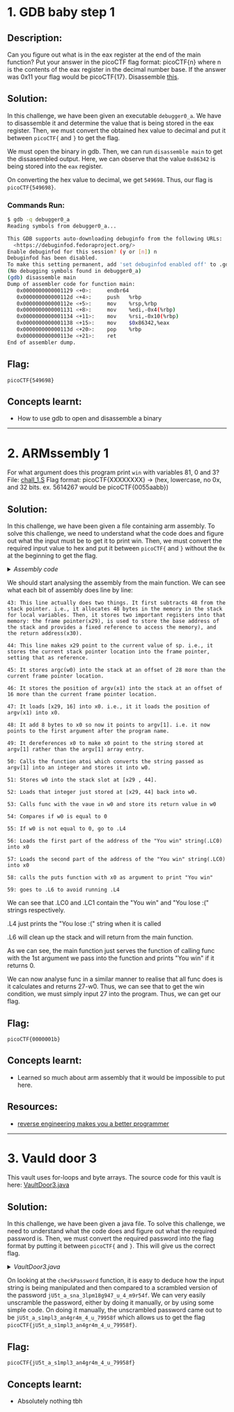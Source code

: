 # 1. GDB baby step 1

## Description:

Can you figure out what is in the eax register at the end of the main function? Put your answer in the picoCTF flag format: picoCTF{n} where n is the contents of the eax register in the decimal number base. If the answer was 0x11 your flag would be picoCTF{17}. Disassemble [this](debugger0_a).

## Solution:
 
In this challenge, we have been given an executable `debugger0_a`. We have to disassemble it and determine the value that is being stored in the eax register. Then, we must convert the obtained hex value to decimal and put it between `picoCTF{` and `}` to get the flag.

We must open the binary in gdb. Then, we can run `disassemble main` to get the dissasembled output. Here, we can observe that the value `0x86342` is being stored into the `eax` register.

On converting the hex value to decimal, we get `549698`. Thus, our flag is `picoCTF{549698}`.

### Commands Run:
```sh
$ gdb -q debugger0_a
Reading symbols from debugger0_a...

This GDB supports auto-downloading debuginfo from the following URLs:
  <https://debuginfod.fedoraproject.org/>
Enable debuginfod for this session? (y or [n]) n
Debuginfod has been disabled.
To make this setting permanent, add 'set debuginfod enabled off' to .gdbinit.
(No debugging symbols found in debugger0_a)
(gdb) disassemble main
Dump of assembler code for function main:
   0x0000000000001129 <+0>:     endbr64
   0x000000000000112d <+4>:     push   %rbp
   0x000000000000112e <+5>:     mov    %rsp,%rbp
   0x0000000000001131 <+8>:     mov    %edi,-0x4(%rbp)
   0x0000000000001134 <+11>:    mov    %rsi,-0x10(%rbp)
   0x0000000000001138 <+15>:    mov    $0x86342,%eax
   0x000000000000113d <+20>:    pop    %rbp
   0x000000000000113e <+21>:    ret
End of assembler dump.
```

## Flag:

```
picoCTF{549698}
```

## Concepts learnt:

- How to use gdb to open and disassemble a binary

***

# 2. ARMssembly 1

For what argument does this program print `win` with variables 81, 0 and 3? File: [chall_1.S](chall_1.S) Flag format: picoCTF{XXXXXXXX} -> (hex, lowercase, no 0x, and 32 bits. ex. 5614267 would be picoCTF{0055aabb})

## Solution:

In this challenge, we have been given a file containing arm assembly. To solve this challenge, we need to understand what the code does and figure out what the input must be to get it to print win. Then, we must convert the required input value to hex and put it between `picoCTF{` and `}` without the `0x` at the beginning to get the flag.

<details closed>
<summary><i>Assembly code</i></summary>

```as
 1          .arch armv8-a
 2          .file   "chall_1.c"
 3          .text
 4          .align  2
 5          .global func
 6          .type   func, %function
 7  func:
 8          sub     sp, sp, #32
 9          str     w0, [sp, 12]
10          mov     w0, 81
11          str     w0, [sp, 16]
12          str     wzr, [sp, 20]
13          mov     w0, 3
14          str     w0, [sp, 24]
15          ldr     w0, [sp, 20]
16          ldr     w1, [sp, 16]
17          lsl     w0, w1, w0
18          str     w0, [sp, 28]
19          ldr     w1, [sp, 28]
20          ldr     w0, [sp, 24]
21          sdiv    w0, w1, w0
22          str     w0, [sp, 28]
23          ldr     w1, [sp, 28]
24          ldr     w0, [sp, 12]
25          sub     w0, w1, w0
26          str     w0, [sp, 28]
27          ldr     w0, [sp, 28]
28          add     sp, sp, 32
29          ret
30          .size   func, .-func
31          .section        .rodata
32          .align  3
33  .LC0:
34          .string "You win!"
35          .align  3
36  .LC1:
37          .string "You Lose :("
38          .text
39          .align  2
40          .global main
41          .type   main, %function
42  main:
43          stp     x29, x30, [sp, -48]!
44          add     x29, sp, 0
45          str     w0, [x29, 28]
46          str     x1, [x29, 16]
47          ldr     x0, [x29, 16]
48          add     x0, x0, 8
49          ldr     x0, [x0]
50          bl      atoi
51          str     w0, [x29, 44]
52          ldr     w0, [x29, 44]
53          bl      func
54          cmp     w0, 0
55          bne     .L4
56          adrp    x0, .LC0
57          add     x0, x0, :lo12:.LC0
58          bl      puts
59          b       .L6
60  .L4:
61          adrp    x0, .LC1
62          add     x0, x0, :lo12:.LC1
63          bl      puts
64  .L6:
65          nop
66          ldp     x29, x30, [sp], 48
67          ret
68          .size   main, .-main
69          .ident  "GCC: (Ubuntu/Linaro 7.5.0-3ubuntu1~18.04) 7.5.0"
70          .section        .note.GNU-stack,"",@progbits
```

</details>

We should start analysing the assembly from the main function. We can see what each bit of assembly does line by line:

```
43: This line actually does two things. It first subtracts 48 from the stack pointer. i.e., it allocates 48 bytes in the memory in the stack for local variables. Then, it stores two important registers into that memory: the frame pointer(x29), is used to store the base address of the stack and provides a fixed reference to access the memory), and the return address(x30).

44: This line makes x29 point to the current value of sp. i.e., it stores the current stack pointer location into the frame pointer, setting that as reference.

45: It stores argc(w0) into the stack at an offset of 28 more than the current frame pointer location.

46: It stores the position of argv(x1) into the stack at an offset of 16 more than the current frame pointer location.

47: It loads [x29, 16] into x0. i.e., it it loads the position of argv(x1) into x0.

48: It add 8 bytes to x0 so now it points to argv[1]. i.e. it now points to the first argument after the program name.

49: It dereferences x0 to make x0 point to the string stored at argv[1] rather than the argv[1] array entry.

50: Calls the function atoi which converts the string passed as argv[1] into an integer and stores it into w0.

51: Stores w0 into the stack slot at [x29 , 44].

52: Loads that integer just stored at [x29, 44] back into w0.

53: Calls func with the vaue in w0 and store its return value in w0

54: Compares if w0 is equal to 0

55: If w0 is not equal to 0, go to .L4

56: Loads the first part of the address of the "You win" string(.LC0) into x0

57: Loads the second part of the address of the "You win" string(.LC0) into x0

58: calls the puts function with x0 as argument to print "You win"

59: goes to .L6 to avoid running .L4
```

We can see that .LC0 and .LC1 contain the "You win" and "You lose :(" strings respectively.

.L4 just prints the "You lose :(" string when it is called

.L6 will clean up the stack and will return from the main function.

As we can see, the main function just serves the function of calling func with the 1st argument we pass into the function and prints "You win" if it returns 0.

We can now analyse func in a similar manner to realise that all func does is it calculates and returns 27-w0. Thus, we can see that to get the win condition, we must simply input 27 into the program. Thus, we can get our flag.

## Flag:

```
picoCTF{0000001b}
```

## Concepts learnt:

- Learned so much about arm assembly that it would be impossible to put here.

## Resources:

- [reverse engineering makes you a better programmer](https://www.youtube.com/watch?v=1d-6Hv1c39c)

***

# 3. Vauld door 3

This vault uses for-loops and byte arrays. The source code for this vault is here: [VaultDoor3.java](VaultDoor3.java)

## Solution:

In this challenge, we have been given a java file. To solve this challenge, we need to understand what the code does and figure out what the required password is. Then, we must convert the required password into the flag format by putting it between `picoCTF{` and `}`. This will give us the correct flag.

<details closed>
<summary><i>VaultDoor3.java</i></summary>

```java
 1  import java.util.*;
 2
 3  class VaultDoor3 {
 4      public static void main(String args[]) {
 5          VaultDoor3 vaultDoor = new VaultDoor3();
 6          Scanner scanner = new Scanner(System.in);
 7          System.out.print("Enter vault password: ");
 8          String userInput = scanner.next();
 9          String input = userInput.substring("picoCTF{".length(),userInput.length()-1);
10          if (vaultDoor.checkPassword(input)) {
11              System.out.println("Access granted.");
12          } else {
13              System.out.println("Access denied!");
14          }
15      }
16
17      // Our security monitoring team has noticed some intrusions on some of the
18      // less secure doors. Dr. Evil has asked me specifically to build a stronger
19      // vault door to protect his Doomsday plans. I just *know* this door will
20      // keep all of those nosy agents out of our business. Mwa ha!
21      //
22      // -Minion #2671
23      public boolean checkPassword(String password) {
24          if (password.length() != 32) {
25              return false;
26          }
27          char[] buffer = new char[32];
28          int i;
29          for (i=0; i<8; i++) {
30              buffer[i] = password.charAt(i);
31          }
32          for (; i<16; i++) {
33              buffer[i] = password.charAt(23-i);
34          }
35          for (; i<32; i+=2) {
36              buffer[i] = password.charAt(46-i);
37          }
38          for (i=31; i>=17; i-=2) {
39              buffer[i] = password.charAt(i);
40          }
41          String s = new String(buffer);
42          return s.equals("jU5t_a_sna_3lpm18g947_u_4_m9r54f");
43      }
44  }
```

</details>

On looking at the `checkPassword` function, it is easy to deduce how the input string is being manipulated and then compared to a scrambled version of the password `jU5t_a_sna_3lpm18g947_u_4_m9r54f`. We can very easily unscramble the password, either by doing it manually, or by using some simple code. On doing it manually, the unscrambled password came out to be `jU5t_a_s1mpl3_an4gr4m_4_u_79958f` which allows us to get the flag `picoCTF{jU5t_a_s1mpl3_an4gr4m_4_u_79958f}`.

## Flag:

```
picoCTF{jU5t_a_s1mpl3_an4gr4m_4_u_79958f}
```

## Concepts learnt:

- Absolutely nothing tbh
